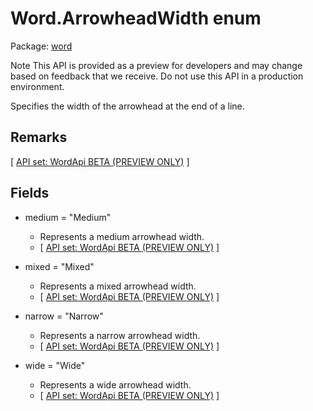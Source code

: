 # Word.ArrowheadWidth enum

Package: [word](/en-us/javascript/api/word)

Note
This API is provided as a preview for developers and may change based on feedback that we receive. Do not use this API in a production environment.

Specifies the width of the arrowhead at the end of a line.

## Remarks

[ [API set: WordApi BETA (PREVIEW ONLY)](/en-us/javascript/api/requirement-sets/word/word-api-requirement-sets) ]

## Fields

- medium = "Medium"
  - Represents a medium arrowhead width.
  - [ [API set: WordApi BETA (PREVIEW ONLY)](/en-us/javascript/api/requirement-sets/word/word-api-requirement-sets) ]

- mixed = "Mixed"
  - Represents a mixed arrowhead width.
  - [ [API set: WordApi BETA (PREVIEW ONLY)](/en-us/javascript/api/requirement-sets/word/word-api-requirement-sets) ]

- narrow = "Narrow"
  - Represents a narrow arrowhead width.
  - [ [API set: WordApi BETA (PREVIEW ONLY)](/en-us/javascript/api/requirement-sets/word/word-api-requirement-sets) ]

- wide = "Wide"
  - Represents a wide arrowhead width.
  - [ [API set: WordApi BETA (PREVIEW ONLY)](/en-us/javascript/api/requirement-sets/word/word-api-requirement-sets) ]